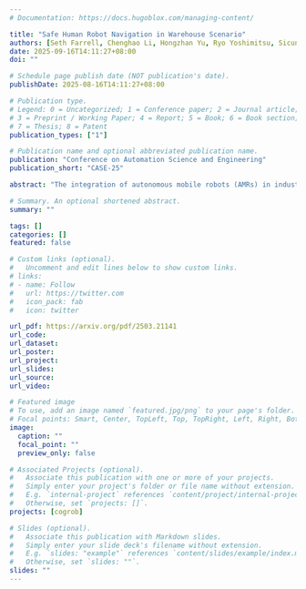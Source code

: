 ```yaml
---
# Documentation: https://docs.hugoblox.com/managing-content/

title: "Safe Human Robot Navigation in Warehouse Scenario"
authors: [Seth Farrell, Chenghao Li, Hongzhan Yu, Ryo Yoshimitsu, Sicun Gao, Henrik I. Christensen]
date: 2025-09-16T14:11:27+08:00
doi: ""

# Schedule page publish date (NOT publication's date).
publishDate: 2025-08-16T14:11:27+08:00

# Publication type.
# Legend: 0 = Uncategorized; 1 = Conference paper; 2 = Journal article;
# 3 = Preprint / Working Paper; 4 = Report; 5 = Book; 6 = Book section;
# 7 = Thesis; 8 = Patent
publication_types: ["1"]

# Publication name and optional abbreviated publication name.
publication: "Conference on Automation Science and Engineering"
publication_short: "CASE-25"

abstract: "The integration of autonomous mobile robots (AMRs) in industrial environments, particularly warehouses, has revolutionized logistics and operational efficiency. However, ensuring the safety of human workers in dynamic, shared spaces remains a critical challenge. This work proposes a novel methodology that leverages control barrier functions (CBFs) to enhance safety in warehouse navigation. By integrating learning-based CBFs with the Open Robotics Middleware Framework (OpenRMF), the system achieves adaptive and safety-enhanced controls in multi-robot, multi-agent scenarios. Experiments conducted using various robot platforms demonstrate the efficacy of the proposed approach in avoiding static and dynamic obstacles, including human pedestrians. Our experiments evaluate different scenarios in which the number of robots, robot platforms, speed, and number of obstacles are varied, from which we achieve promising performance."

# Summary. An optional shortened abstract.
summary: ""

tags: []
categories: []
featured: false

# Custom links (optional).
#   Uncomment and edit lines below to show custom links.
# links:
# - name: Follow
#   url: https://twitter.com
#   icon_pack: fab
#   icon: twitter

url_pdf: https://arxiv.org/pdf/2503.21141
url_code:
url_dataset:
url_poster:
url_project:
url_slides:
url_source:
url_video:

# Featured image
# To use, add an image named `featured.jpg/png` to your page's folder. 
# Focal points: Smart, Center, TopLeft, Top, TopRight, Left, Right, BottomLeft, Bottom, BottomRight.
image:
  caption: ""
  focal_point: ""
  preview_only: false

# Associated Projects (optional).
#   Associate this publication with one or more of your projects.
#   Simply enter your project's folder or file name without extension.
#   E.g. `internal-project` references `content/project/internal-project/index.md`.
#   Otherwise, set `projects: []`.
projects: [cogrob]

# Slides (optional).
#   Associate this publication with Markdown slides.
#   Simply enter your slide deck's filename without extension.
#   E.g. `slides: "example"` references `content/slides/example/index.md`.
#   Otherwise, set `slides: ""`.
slides: ""
---
```

